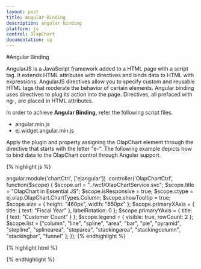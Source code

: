 ```yaml
---
layout: post
title: Angular-Binding
description: angular binding
platform: js
control: OlapChart
documentation: ug
---
```


#Angular Binding

AngularJS is a JavaScript framework added to a HTML page with a script tag. It extends HTML attributes with directives and binds data to HTML with expressions. AngularJS directives allow you to specify custom and reusable HTML tags that moderate the behavior of certain elements. Angular binding uses directives to plug its action into the page. Directives, all prefaced with ng-, are placed in HTML attributes.

In order to achieve **Angular Binding,** refer the following script files.

* angular.min.js
* ej.widget.angular.min.js

Apply the plugin and property assigning the OlapChart element through the directive that starts with the letter "e-". The following example depicts how to bind data to the OlapChart control through Angular support.

{% highlight js %}

angular.module('chartCtrl', ['ejangular'])
    .controller('OlapChartCtrl', function($scope) {
        $scope.url = "../wcf/OlapChartService.svc";
        $scope.title = "OlapChart in Essential JS";
        $scope.isResponsive = true;
        $scope.ctype = ej.olap.OlapChart.ChartTypes.Column;
        $scope.showTooltip = true;
        $scope.size = {
            height: "460px",
            width: "650px"
        };
        $scope.primaryXAxis = {
            title: {
                text: "Fiscal Year"
            },
            labelRotation: 0
        };
        $scope.primaryYAxis = {
            title: {
                text: "Customer Count"
            }
        };
        $scope.legend = {
            visible: true,
            rowCount: 2
        };
        $scope.list = ["column", "line", "spline", "area", "bar", "pie", "pyramid", "stepline", "splinearea", "steparea",
            "stackingarea", "stackingcolumn", "stackingbar", "funnel"
        ];
    });
{% endhighlight %}

{% highlight html %}

<html xmlns="http://www.w3.org/1999/xhtml" ng-app="chartCtrl">
 
<body ng-controller="OlapChartCtrl">
    <div id="OlapChart" ej-olapchart e-url="url" e-title-text="title" e-showtooltip="showTooltip" e-isResponsive="isResponsive" e-animation="animation" e-commonseriesoptions-type="ctype" e-commonseriesoptions-tooltip-visible="showTooltip" e-size="size" e-primaryxaxis="primaryXAxis" e-primaryyaxis="primaryYAxis" e-legend="legend" e-load='loadTheme' />
</body>

{% endhighlight %}


